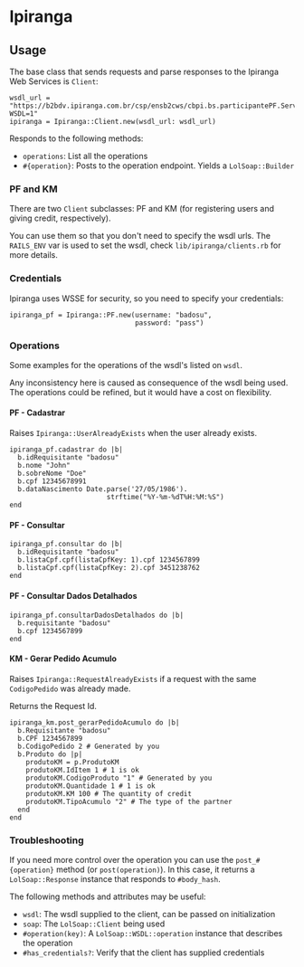 Ipiranga
========

Usage
-----

The base class that sends requests and parse responses to the Ipiranga
Web Services is `Client`:

    wsdl_url = "https://b2bdv.ipiranga.com.br/csp/ensb2cws/cbpi.bs.participantePF.Service.CLS?WSDL=1"
    ipiranga = Ipiranga::Client.new(wsdl_url: wsdl_url)

Responds to the following methods:

* `operations`: List all the operations
* `#{operation}`: Posts to the operation endpoint. Yields a `LolSoap::Builder`

### PF and KM

There are two `Client` subclasses: PF and KM (for registering users and giving
credit, respectively).

You can use them so that you don't need to specify the wsdl urls. The
`RAILS_ENV` var is used to set the wsdl, check `lib/ipiranga/clients.rb` for
more details.

### Credentials

Ipiranga uses WSSE for security, so you need to specify your credentials:

    ipiranga_pf = Ipiranga::PF.new(username: "badosu",
                                   password: "pass")

### Operations

Some examples for the operations of the wsdl's listed on `wsdl`.

Any inconsistency here is caused as consequence of the wsdl being used. The
operations could be refined, but it would have a cost on flexibility.

#### PF - Cadastrar

Raises `Ipiranga::UserAlreadyExists` when the user already exists.

    ipiranga_pf.cadastrar do |b|
      b.idRequisitante "badosu"
      b.nome "John"
      b.sobreNome "Doe"
      b.cpf 12345678991
      b.dataNascimento Date.parse('27/05/1986').
                            strftime("%Y-%m-%dT%H:%M:%S")
    end

#### PF - Consultar

    ipiranga_pf.consultar do |b|
      b.idRequisitante "badosu"
      b.listaCpf.cpf(listaCpfKey: 1).cpf 1234567899
      b.listaCpf.cpf(listaCpfKey: 2).cpf 3451238762
    end

#### PF - Consultar Dados Detalhados

    ipiranga_pf.consultarDadosDetalhados do |b|
      b.requisitante "badosu"
      b.cpf 1234567899
    end

#### KM - Gerar Pedido Acumulo

Raises `Ipiranga::RequestAlreadyExists` if a request with the same
`CodigoPedido` was already made.

Returns the Request Id.

    ipiranga_km.post_gerarPedidoAcumulo do |b|
      b.Requisitante "badosu"
      b.CPF 1234567899
      b.CodigoPedido 2 # Generated by you
      b.Produto do |p|
        produtoKM = p.ProdutoKM
        produtoKM.IdItem 1 # 1 is ok
        produtoKM.CodigoProduto "1" # Generated by you
        produtoKM.Quantidade 1 # 1 is ok
        produtoKM.KM 100 # The quantity of credit
        produtoKM.TipoAcumulo "2" # The type of the partner
      end
    end

### Troubleshooting

If you need more control over the operation you can use the `post_#{operation}`
method (or `post(operation)`). In this case, it returns a `LolSoap::Response`
instance that responds to `#body_hash`.

The following methods and attributes may be useful:

* `wsdl`: The wsdl supplied to the client, can be passed on initialization
* `soap`: The `LolSoap::Client` being used
* `#operation(key)`: A `LolSoap::WSDL::operation` instance that describes the
operation
* `#has_credentials?`: Verify that the client has supplied credentials
